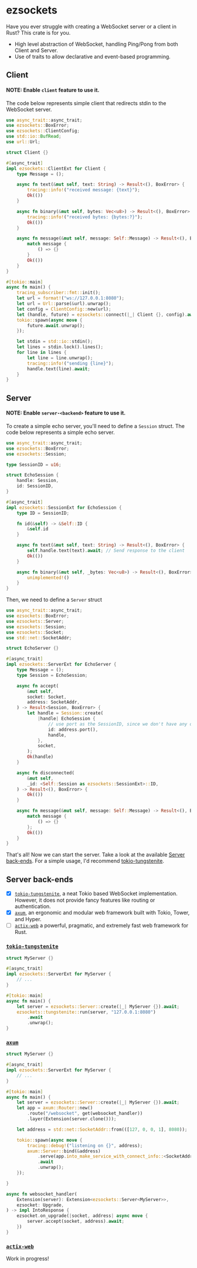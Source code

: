 # ezsockets

Have you ever struggle with creating a WebSocket server or a client in Rust? This crate is for you.

- High level abstraction of WebSocket, handling Ping/Pong from both Client and Server.
- Use of traits to allow declarative and event-based programming.

## Client

#### NOTE: Enable `client` feature to use it.

The code below represents simple client that redirects stdin to the WebSocket server.

```rust
use async_trait::async_trait;
use ezsockets::BoxError;
use ezsockets::ClientConfig;
use std::io::BufRead;
use url::Url;

struct Client {}

#[async_trait]
impl ezsockets::ClientExt for Client {
    type Message = ();

    async fn text(&mut self, text: String) -> Result<(), BoxError> {
        tracing::info!("received message: {text}");
        Ok(())
    }

    async fn binary(&mut self, bytes: Vec<u8>) -> Result<(), BoxError> {
        tracing::info!("received bytes: {bytes:?}");
        Ok(())
    }

    async fn message(&mut self, message: Self::Message) -> Result<(), BoxError> {
        match message {
            () => {}
        }
        Ok(())
    }
}

#[tokio::main]
async fn main() {
    tracing_subscriber::fmt::init();
    let url = format!("ws://127.0.0.1:8080");
    let url = Url::parse(&url).unwrap();
    let config = ClientConfig::new(url);
    let (handle, future) = ezsockets::connect(|_| Client {}, config).await;
    tokio::spawn(async move {
        future.await.unwrap();
    });

    let stdin = std::io::stdin();
    let lines = stdin.lock().lines();
    for line in lines {
        let line = line.unwrap();
        tracing::info!("sending {line}");
        handle.text(line).await;
    }
}
```


## Server

#### NOTE: Enable `server-<backend>` feature to use it.

To create a simple echo server, you'll need to define a `Session` struct.
The code below represents a simple echo server.

```rust
use async_trait::async_trait;
use ezsockets::BoxError;
use ezsockets::Session;

type SessionID = u16;

struct EchoSession {
    handle: Session,
    id: SessionID,
}

#[async_trait]
impl ezsockets::SessionExt for EchoSession {
    type ID = SessionID;

    fn id(&self) -> &Self::ID {
        &self.id
    }

    async fn text(&mut self, text: String) -> Result<(), BoxError> {
        self.handle.text(text).await; // Send response to the client
        Ok(())
    }

    async fn binary(&mut self, _bytes: Vec<u8>) -> Result<(), BoxError> {
        unimplemented!()
    }
}
```

Then, we need to define a `Server` struct


```rust
use async_trait::async_trait;
use ezsockets::BoxError;
use ezsockets::Server;
use ezsockets::Session;
use ezsockets::Socket;
use std::net::SocketAddr;

struct EchoServer {}

#[async_trait]
impl ezsockets::ServerExt for EchoServer {
    type Message = ();
    type Session = EchoSession;

    async fn accept(
        &mut self,
        socket: Socket,
        address: SocketAddr,
    ) -> Result<Session, BoxError> {
        let handle = Session::create(
            |handle| EchoSession {
                // use port as the SessionID, since we don't have any other meaningful information about the client
                id: address.port(),
                handle,
            },
            socket,
        );
        Ok(handle)
    }

    async fn disconnected(
        &mut self,
        _id: <Self::Session as ezsockets::SessionExt>::ID,
    ) -> Result<(), BoxError> {
        Ok(())
    }

    async fn message(&mut self, message: Self::Message) -> Result<(), BoxError> {
        match message {
            () => {}
        };
        Ok(())
    }
}
```

That's all! Now we can start the server. Take a look at the available [Server back-ends](#server-back-ends). For a simple usage, I'd recommend [tokio-tungstenite](#tokio-tungstenite).

## Server back-ends

- [x] [`tokio-tungstenite`](#tokio-tungstenite), a neat Tokio based WebSocket implementation. However, it does not provide fancy features like routing or authentication.
- [x] [`axum`](#axum), an ergonomic and modular web framework built with Tokio, Tower, and Hyper.
- [ ] [`actix-web`](#actix-web) a powerful, pragmatic, and extremely fast web framework for Rust.

### [`tokio-tungstenite`](https://github.com/snapview/tokio-tungstenite)

```rust
struct MyServer {}

#[async_trait]
impl ezsockets::ServerExt for MyServer {
    // ...
}

#[tokio::main]
async fn main() {
    let server = ezsockets::Server::create(|_| MyServer {}).await;
    ezsockets::tungstenite::run(server, "127.0.0.1:8080")
        .await
        .unwrap();
}
```

### [`axum`](https://github.com/tokio-rs/axum)

```rust
struct MyServer {}

#[async_trait]
impl ezsockets::ServerExt for MyServer {
    // ...
}

#[tokio::main]
async fn main() {
    let server = ezsockets::Server::create(|_| MyServer {}).await;
    let app = axum::Router::new()
        .route("/websocket", get(websocket_handler))
        .layer(Extension(server.clone()));

    let address = std::net::SocketAddr::from(([127, 0, 0, 1], 8080));

    tokio::spawn(async move {
        tracing::debug!("listening on {}", address);
        axum::Server::bind(&address)
            .serve(app.into_make_service_with_connect_info::<SocketAddr, _>())
            .await
            .unwrap();
    });

}

async fn websocket_handler(
    Extension(server): Extension<ezsockets::Server<MyServer>>,
    ezsocket: Upgrade,
) -> impl IntoResponse {
    ezsocket.on_upgrade(|socket, address| async move {
        server.accept(socket, address).await;
    })
}
```

### [`actix-web`](https://github.com/actix/actix-web)

Work in progress!
